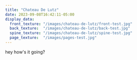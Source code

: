 ```yaml
---
title: "Chateau De Lutz"
date: 2023-09-08T16:42:11-05:00
display_data:
  front_texture: "/images/chateau-de-lutz/front-test.jpg"
  back_texture:  "/images/chateau-de-lutz/back-test.jpg"
  spine_texture: "/images/chateau-de-lutz/spine-test.jpg"
  page_texture:  "/images/pages-test.jpg"
---
```


hey how's it going?
